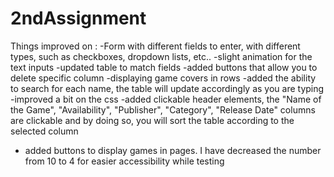 # 2ndAssignment

Things improved on : 
-Form with different fields to enter, with different types, such as checkboxes, dropdown lists, etc..
-slight animation for the text inputs
-updated table to match fields
-added buttons that allow you to delete specific column
-displaying game covers in rows
-added the ability to search for each name, the table will update accordingly as you are typing
-improved a bit on the css
-added clickable header elements, the "Name of the Game",	"Availability",	"Publisher",	"Category",	"Release Date" columns are clickable and by doing so, you will sort the table according to the selected column
- added buttons to display games in pages. I have decreased the number from 10 to 4 for easier accessibility while testing
